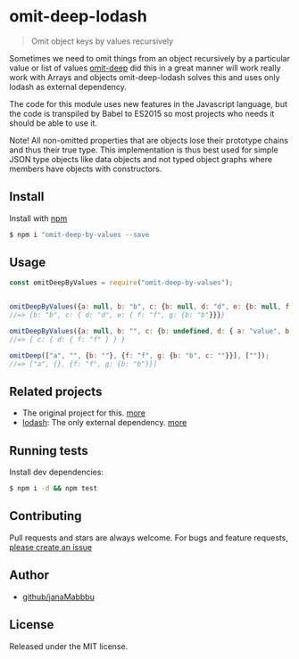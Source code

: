 # omit-deep-lodash
> Omit object keys by values recursively

Sometimes we need to omit things from an object recursively by a particular value or list of values [omit-deep](https://github.com/janaMabbu/OmitDeepByValues) did this
in a great manner  will work really work with Arrays and objects omit-deep-lodash solves
this and uses only lodash as external dependency.

The code for this module uses new features in the Javascript language, but the code is transpiled by Babel to ES2015 so most
projects who needs it should be able to use it.

Note! All non-omitted properties that are objects lose their prototype chains and thus their true type. This implementation 
is thus best used for simple JSON type objects like data objects and not typed object graphs where members have objects 
with constructors.

## Install

Install with [npm](https://www.npmjs.com/)

```sh
$ npm i "omit-deep-by-values --save
```

## Usage

```js
const omitDeepByValues = require("omit-deep-by-values");


omitDeepByValues({a: null, b: "b", c: {b: null, d: "d", e: {b: null, f: "f", g: {b: "b", c: null}}}}, [null]);
//=> {b: "b", c: { d: "d", e: { f: "f", g: {b: "b"}}}}

omitDeepByValues({a: null, b: "", c: {b: undefined, d: { a: "value", b: "", c:null, e:"value", f: "f"}}}, [null, undefined, "", "value"]);
//=> { c: { d: { f: "f" } } }

omitDeep(["a", "", {b: ""}, {f: "f", g: {b: "b", c: ""}}], [""]);
//=> ["a", {}, {f: "f", g: {b: "b"}}]
```
## Related projects

* The original project for this. [more](https://github.com/janaMabbu/OmitDeepByValues)
* [lodash](https://github.com/lodash/lodash): The only external dependency. [more](https://github.com/lodash/lodash)

## Running tests

Install dev dependencies:

```sh
$ npm i -d && npm test
```

## Contributing

Pull requests and stars are always welcome. For bugs and feature requests, [please create an issue](https://github.com/janaMabbu/OmitDeepByValues/issues/new)

## Author

+ [github/janaMabbbu](https://github.com/janaMabbu)

## License

Released under the MIT license.

